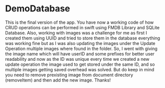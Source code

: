 # DemoDatabase

This is the final version of the app.
You have now a working code of how CRUD operations can be performed in swift using FMDB Library and SQLite Database. Also, working with images was a challenge for me as first I created them using UUID and tried to store them in the database everything was working fine but as I was also updating the images under the Update Operation multiple images where found in the folder. So, I went with giving the image name which will have userID and some prefixes for better user readability and now as the ID was unique every time we created a new update operation the image used to get stored under the same ID, and so multiple images getting saved overhead was solved. But do keep in mind you need to remove prexisting image from document directory (removeItem) and then add the new image. Thanks!
